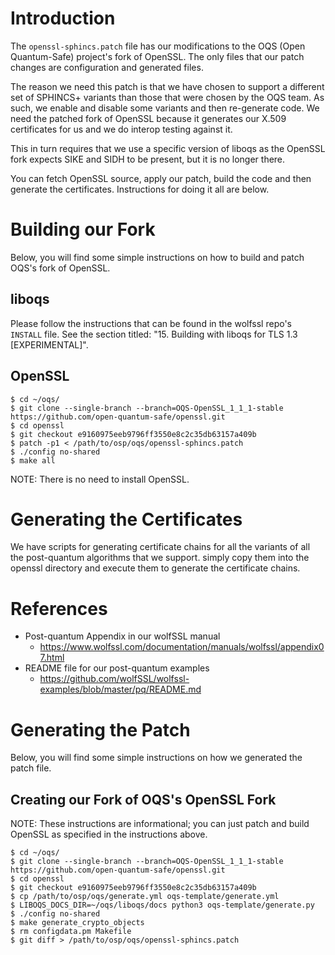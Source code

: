 # Introduction

The `openssl-sphincs.patch` file has our modifications to the OQS (Open
Quantum-Safe) project's fork of OpenSSL. The only files that our patch changes
are configuration and generated files.

The reason we need this patch is that we have chosen to support a different set
of SPHINCS+ variants than those that were chosen by the OQS team. As such, we
enable and disable some variants and then re-generate code. We need the patched
fork of OpenSSL because it generates our X.509 certificates for us and we do
interop testing against it.

This in turn requires that we use a specific version of liboqs as the OpenSSL
fork expects SIKE and SIDH to be present, but it is no longer there.

You can fetch OpenSSL source, apply our patch, build the code and then generate
the certificates. Instructions for doing it all are below.

# Building our Fork

Below, you will find some simple instructions on how to build and patch OQS's
fork of OpenSSL.

## liboqs

Please follow the instructions that can be found in the wolfssl repo's `INSTALL`
file.  See the section titled: "15. Building with liboqs for TLS 1.3
[EXPERIMENTAL]".

## OpenSSL

```
$ cd ~/oqs/
$ git clone --single-branch --branch=OQS-OpenSSL_1_1_1-stable https://github.com/open-quantum-safe/openssl.git
$ cd openssl
$ git checkout e9160975eeb9796ff3550e8c2c35db63157a409b
$ patch -p1 < /path/to/osp/oqs/openssl-sphincs.patch
$ ./config no-shared
$ make all
```

NOTE: There is no need to install OpenSSL.

# Generating the Certificates

We have scripts for generating certificate chains for all the variants of all
the post-quantum algorithms that we support. simply copy them into the openssl
directory and execute them to generate the certificate chains.

# References

- Post-quantum Appendix in our wolfSSL manual 
    - https://www.wolfssl.com/documentation/manuals/wolfssl/appendix07.html
- README file for our post-quantum examples
    - https://github.com/wolfSSL/wolfssl-examples/blob/master/pq/README.md

# Generating the Patch

Below, you will find some simple instructions on how we generated the patch
file.

## Creating our Fork of OQS's OpenSSL Fork

NOTE: These instructions are informational; you can just patch and build OpenSSL
      as specified in the instructions above.

```
$ cd ~/oqs/
$ git clone --single-branch --branch=OQS-OpenSSL_1_1_1-stable https://github.com/open-quantum-safe/openssl.git
$ cd openssl
$ git checkout e9160975eeb9796ff3550e8c2c35db63157a409b
$ cp /path/to/osp/oqs/generate.yml oqs-template/generate.yml
$ LIBOQS_DOCS_DIR=~/oqs/liboqs/docs python3 oqs-template/generate.py
$ ./config no-shared
$ make generate_crypto_objects
$ rm configdata.pm Makefile
$ git diff > /path/to/osp/oqs/openssl-sphincs.patch
```
